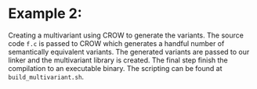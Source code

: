 # Example 2:

Creating a multivariant using CROW to generate the variants. The source code `f.c` is passed to CROW which generates a handful number of semantically equivalent variants. The generated variants are passed to our linker and the multivariant library is created. The final step finish the compilation to an executable binary. The scripting can be found at `build_multivariant.sh`.